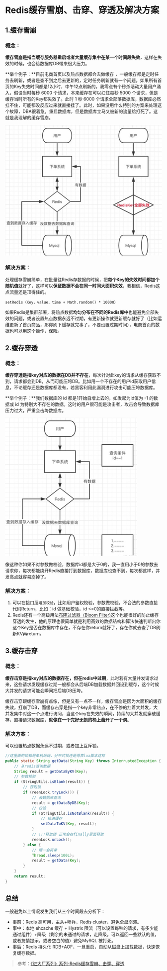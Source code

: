 # Redis缓存雪崩、击穿、穿透及解决方案

## 1.缓存雪崩

### 概念：

**缓存雪崩是指当缓存服务器重启或者大量缓存集中在某一个时间段失效**，这样在失效的时候，也会给数据库DB带来很大压力。

**举个例子：**目前电商首页以及热点数据都会去做缓存 ，一般缓存都是定时任务去刷新，或者是查不到之后去更新的，定时任务刷新就有一个问题。如果所有首页的Key失效时间都是12小时，中午12点刷新的，我零点有个秒杀活动大量用户涌入，假设当时每秒 6000 个请求，本来缓存在可以扛住每秒 5000 个请求，但是缓存当时所有的Key都失效了。此时 1 秒 6000 个请求全部落数据库，数据库必然扛不住，可能都没反应过来就直接挂了。此时，如果没用什么特别的方案来处理这个故障，DBA很着急，重启数据库，但是数据库立马又被新的流量给打死了。这就是我理解的缓存雪崩。

<img src="https://raw.githubusercontent.com/zmk-c/blogImages/master/img/%E7%BC%93%E5%AD%98%E9%9B%AA%E5%B4%A9.png" alt="image-20210512214602200" style="zoom:50%;" />

### 解决方案：

处理缓存雪崩简单，在批量往Redis存数据的时候，把**每个Key的失效时间都加个随机值**就好了，这样可以**保证数据不会在同一时间大面积失效**，我相信，Redis这点流量还是顶得住的。

```
setRedis（Key，value，time + Math.random() * 10000）
```

如果Redis是集群部署，将热点数据**均匀分布在不同的Redis库中**也能避免全部失效的问题，或者设置热点数据永远不过期，有更新操作就更新缓存就好了（比如运维更新了首页商品，那你刷下缓存就完事了，不要设置过期时间），电商首页的数据也可以用这个操作，保险。

## 2.缓存穿透

### 概念：

**缓存穿透是指key对应的数据在DB并不存在**，每次针对此key的请求从缓存获取不到，请求都会到DB，从而可能压垮DB。比如用一个不存在的用户id获取用户信息，不论缓存还是数据库都没有，若黑客利用此漏洞进行攻击可能压垮数据库。 

**举个例子：**我们数据库的 id 都是1开始自增上去的，如发起为id值为 -1 的数据或 id 为特别大不存在的数据。这时的用户很可能是攻击者，攻击会导致数据库压力过大，严重会击垮数据库。

<img src="https://raw.githubusercontent.com/zmk-c/blogImages/master/img/%E7%BC%93%E5%AD%98%E7%A9%BF%E9%80%8F.png" alt="image-20210512214744467" style="zoom:50%;" />

像这种你如果不对参数做校验，数据库id都是大于0的，我一直用小于0的参数去请求你，每次都能绕开Redis直接打到数据库，数据库也查不到，每次都这样，并发高点就容易崩掉了。

### 解决方案：

1. 可以在接口层`增加校验`，比如用户鉴权校验，参数做校验，不合法的参数直接代码Return，比如：id 做基础校验，id <=0的直接拦截等。
2. Redis还有一个高级用法[布隆过滤器（Bloom Filter)](./bloomfilter.md)这个也能很好的防止缓存穿透的发生，他的原理也很简单就是利用高效的数据结构和算法快速判断出你这个Key是否在数据库中存在，不存在你return就好了，存在你就去查了DB刷新KV再return。

## 3.缓存击穿

### 概念：

**缓存击穿是指key对应的数据存在，但在redis中过期**，此时若有大量并发请求过来，这些请求发现缓存过期一般都会从后端DB加载数据并回设到缓存，这个时候大并发的请求可能会瞬间把后端DB压垮。 

缓存击穿跟缓存雪崩有点像，但是又有一点不一样，缓存雪崩是因为大面积的缓存失效，打崩了DB，而缓存击穿是指一个key非常热点，在不停的扛着大并发，大并发集中对这一个点进行访问，当这个key在失效的瞬间，持续的大并发就穿破缓存，直接请求数据库，**就像在一个完好无损的桶上凿开了一个洞**。

### 解决方案：

可以设置热点数据永远不过期，或者加上互斥锁。

```java
//这里面的锁都是单机玩玩，分布式锁还是得靠lua脚本这样
public static String getData(String Key) throws InterruptedException {
    // 从redis查询数据
    String result = getDataByKV(Key);
    // 参数校验
    if (StringUtils.isBlank(result)) {
        // 获取锁
        if (reenLock.tryLock()) {
            // 去数据库查询
            result = getDataByDB(Key);
            // 校验
            if (StringUtils.isNotBlank(result)) {
                // 搞进缓存
                setDataToKV(Key, result);
            }
            // !!!释放锁 正常会在finally里面释放
            reenLock.unLock();
        } else {
            // 睡一会再拿
            Thread.sleep(100L);
            result = getData(Key);
        }
    }
    return result;
}
```

## 总结

一般避免以上情况发生我们从三个时间段去分析下：

- 事前：Redis 高可用，主从+哨兵，Redis cluster，避免全盘崩溃。
- 事中：本地 ehcache 缓存 + Hystrix 限流（可以设置每秒的请求，有多少能通过组件）+降级（剩余的未通过的请求，走降级。可以返回一些默认的值，或者友情提示，或者空白的值）避免MySQL 被打死。
- 事后：Redis 持久化 RDB+AOF，一旦重启，自动从磁盘上加载数据，快速恢复缓存数据。



> 参考：[《进大厂系列》系列-Redis缓存雪崩、击穿、穿透](https://zhuanlan.zhihu.com/p/89961333)


